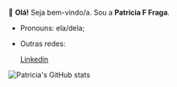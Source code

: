 👋 **Olá!** Seja bem-vindo/a. Sou a **Patricia F Fraga**.

- Pronouns: ela/dela;
  
- Outras redes:
  
  [Linkedin](https://www.linkedin.com/in/patricia-fraga-aa75bb286/)

![Patricia's GitHub stats](https://github-readme-stats.vercel.app/api?username=patriciafraga\&rank_icon=github\&hide=issues\&show_icons=true\&theme=tokyonight)
